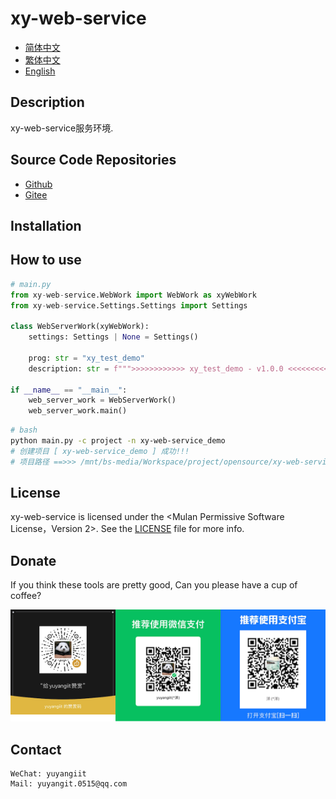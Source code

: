<!--
 * @Author: 余洋 yuyangit.0515@qq.com
 * @Date: 2024-10-18 13:02:22
 * @LastEditors: 余洋 yuyangit.0515@qq.com
 * @LastEditTime: 2024-10-23 20:52:22
 * @FilePath: /xy-web-service/readme/README_en.md
 * @Description: 这是默认设置,请设置`customMade`, 打开koroFileHeader查看配置 进行设置: https://github.com/OBKoro1/koro1FileHeader/wiki/%E9%85%8D%E7%BD%AE
-->
# xy-web-service

- [简体中文](README_zh_CN.md)
- [繁体中文](README_zh_TW.md)
- [English](README_en.md)

## Description

xy-web-service服务环境.

## Source Code Repositories

- <a href="https://github.com/xy-web-service/xy-web-service.git" target="_blank">Github</a>  
- <a href="https://gitee.com/xy-web-service/xy-web-service.git" target="_blank">Gitee</a>

## Installation

<!-- ```bash
# bash
pip install xy-web-service
``` -->

## How to use

```python
# main.py
from xy-web-service.WebWork import WebWork as xyWebWork
from xy-web-service.Settings.Settings import Settings

class WebServerWork(xyWebWork):
    settings: Settings | None = Settings()

    prog: str = "xy_test_demo"
    description: str = f""">>>>>>>>>>>> xy_test_demo - v1.0.0 <<<<<<<<<<<<<"""

if __name__ == "__main__":
    web_server_work = WebServerWork()
    web_server_work.main()
```

```bash
# bash
python main.py -c project -n xy-web-service_demo
# 创建项目 [ xy-web-service_demo ] 成功!!!
# 项目路径 ==>>> /mnt/bs-media/Workspace/project/opensource/xy-web-service/xy-web-service/test/xy-web-service_demo
```

## License
xy-web-service is licensed under the <Mulan Permissive Software License，Version 2>. See the [LICENSE](../LICENSE) file for more info.

## Donate

If you think these tools are pretty good, Can you please have a cup of coffee?  

![Pay-Total](./Pay-Total.png)  


## Contact

```
WeChat: yuyangiit
Mail: yuyangit.0515@qq.com
```